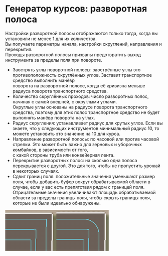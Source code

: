 # Генератор курсов: разворотная полоса

  
Настройки разворотной полосы отображаются только тогда, когда вы установили не менее 1 для их количества.  
Вы получаете параметры начала, настройки скруглений, направления и перекрытия.  
Проходы разворотной полосы призваны предотвратить выход инструмента за пределы поля при повороте.  


  
- Заострять углы поворотной полосы: заострённые углы это противоположность скруглённых углов. Заставит транспортное средство выполнить манёвр  
поворота на разворотной полосе, когда её кривизна меньше радиуса поворота транспортного средства.  
- Количество скруглённых проходов: число разворотных полос, начиная с самой внешней, с округлыми углами.   
Округлые углы основаны на радиусе поворота транспортного средства, поэтому для этих полос транспортное средство не будет выполнять манёвр поворота на углах.  
- Радиус скругления: устанавливает радиус для крутых углов. Если вы знаете, что у следующих инструментов минимальный радиус 10, то можете установить это значение на 10 для курса.  
- Направление разворотной полосы: по часовой или против часовой стрелки. Это может быть важно для зерновых и уборочных комбайнов, в зависимости от того,   
с какой стороны труба или конвейерная лента.  
- Перекрытие разворотных полос: на сколько одна полоса перекрывается с другой. Это для того, чтобы не пропустить урожай в некоторых случаях.  
- Сдвиг границ поля: положительные значения уменьшают размер поля, чтобы добавить буфер вокруг обрабатываемой области в случае, если у вас есть препятствия рядом с границей поля.  
Отрицательные значения увеличивают площадь обрабатываемой области за пределы границы поля, чтобы скрыть границы поля, которые не были идеально обнаружены.  


![Image](../assets/images/sharproundcorner_0_0_330_130.png)

